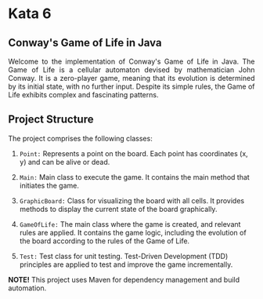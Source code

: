 # Kata 6
## Conway's Game of Life in Java

<p style="text-align: justify;">
Welcome to the implementation of Conway's Game of Life in Java. The Game of Life is a cellular automaton devised by mathematician John Conway. It is a zero-player game, meaning that its evolution is determined by its initial state, with no further input. Despite its simple rules, the Game of Life exhibits complex and fascinating patterns.
</p>


## Project Structure

The project comprises the following classes:

1. `Point:` Represents a point on the board. Each point has coordinates (x, y) and can be alive or dead.

2. `Main:` Main class to execute the game. It contains the main method that initiates the game.

3. `GraphicBoard:` Class for visualizing the board with all cells. It provides methods to display the current state of the board graphically.

4. `GameOfLife:` The main class where the game is created, and relevant rules are applied. It contains the game logic, including the evolution of the board according to the rules of the Game of Life.

5. `Test:` Test class for unit testing. Test-Driven Development (TDD) principles are applied to test and improve the game incrementally.
   


**NOTE!** This project uses Maven for dependency management and build automation.
